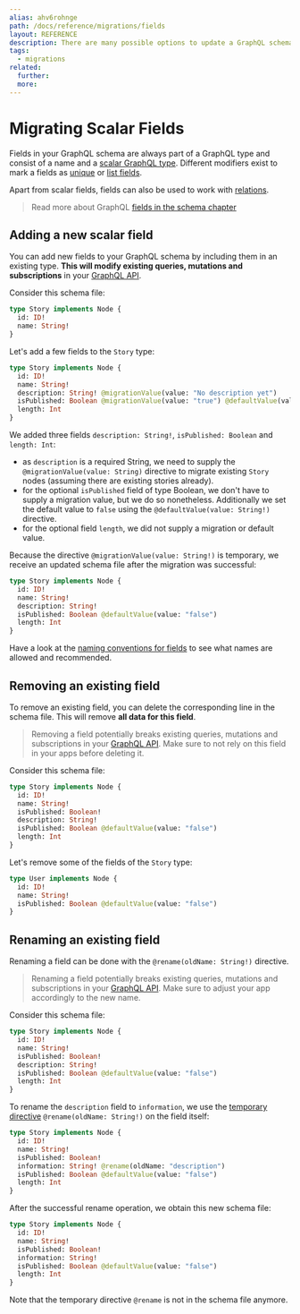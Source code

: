 ```yaml
---
alias: ahv6rohnge
path: /docs/reference/migrations/fields
layout: REFERENCE
description: There are many possible options to update a GraphQL schema, referred to as schema migrations. Some of them require data migrations as well.
tags:
  - migrations
related:
  further:
  more:
---
```


# Migrating Scalar Fields

Fields in your GraphQL schema are always part of a GraphQL type and consist of a name and a [scalar GraphQL type](!alias-teizeit5se#scalar-types).
Different modifiers exist to mark a fields as [unique](!alias-teizeit5se#unique) or [list fields](!alias-teizeit5se#list).

Apart from scalar fields, fields can also be used to work with [relations](!alias-goh5uthoc1).

> Read more about GraphQL [fields in the schema chapter](!alias-ahwoh2fohj)

## Adding a new scalar field

You can add new fields to your GraphQL schema by including them in an existing type. **This will modify existing queries, mutations and subscriptions** in your [GraphQL API](!alias-heshoov3ai).

Consider this schema file:

```graphql
type Story implements Node {
  id: ID!
  name: String!
}
```

Let's add a few fields to the `Story` type:

```graphql
type Story implements Node {
  id: ID!
  name: String!
  description: String! @migrationValue(value: "No description yet")
  isPublished: Boolean @migrationValue(value: "true") @defaultValue(value: "false")
  length: Int
}
```

We added three fields `description: String!`, `isPublished: Boolean` and `length: Int`:

* as `description` is a required String, we need to supply the `@migrationValue(value: String)` directive to migrate existing `Story` nodes (assuming there are existing stories already).
* for the optional `isPublished` field of type Boolean, we don't have to supply a migration value, but we do so nonetheless. Additionally we set the default value to `false` using the `@defaultValue(value: String!)` directive.
* for the optional field `length`, we did not supply a migration or default value.

Because the directive `@migrationValue(value: String!)` is temporary, we receive an updated schema file after the migration was successful:

```graphql
type Story implements Node {
  id: ID!
  name: String!
  description: String!
  isPublished: Boolean @defaultValue(value: "false")
  length: Int
}
```

Have a look at the [naming conventions for fields](!alias-oe3raifamo#scalar-and-relation-fields) to see what names are allowed and recommended.

## Removing an existing field

To remove an existing field, you can delete the corresponding line in the schema file. This will remove **all data for this field**.

> Removing a field potentially breaks existing queries, mutations and subscriptions in your [GraphQL API](!alias-heshoov3ai). Make sure to not rely on this field in your apps before deleting it.

Consider this schema file:

```graphql
type Story implements Node {
  id: ID!
  name: String!
  isPublished: Boolean!
  description: String!
  isPublished: Boolean @defaultValue(value: "false")
  length: Int
}
```

Let's remove some of the fields of the `Story` type:

```graphql
type User implements Node {
  id: ID!
  name: String!
  isPublished: Boolean @defaultValue(value: "false")
}
```

## Renaming an existing field

Renaming a field can be done with the `@rename(oldName: String!)` directive.

> Renaming a field potentially breaks existing queries, mutations and subscriptions in your [GraphQL API](!alias-heshoov3ai). Make sure to adjust your app accordingly to the new name.

Consider this schema file:

```graphql
type Story implements Node {
  id: ID!
  name: String!
  isPublished: Boolean!
  description: String!
  isPublished: Boolean @defaultValue(value: "false")
  length: Int
}
```

To rename the `description` field to `information`, we use the [temporary directive](!alias-aeph6oyeez#temporary-directives) `@rename(oldName: String!)` on the field itself:

```graphql
type Story implements Node {
  id: ID!
  name: String!
  isPublished: Boolean!
  information: String! @rename(oldName: "description")
  isPublished: Boolean @defaultValue(value: "false")
  length: Int
}
```

After the successful rename operation, we obtain this new schema file:

```graphql
type Story implements Node {
  id: ID!
  name: String!
  isPublished: Boolean!
  information: String!
  isPublished: Boolean @defaultValue(value: "false")
  length: Int
}
```

Note that the temporary directive `@rename` is not in the schema file anymore.
